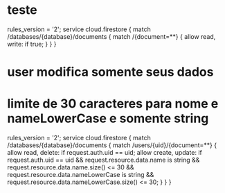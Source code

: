# teste
rules_version = '2';
service cloud.firestore {
  match /databases/{database}/documents {
    match /{document=**} {
      allow read, write: if true;
    }
  }
}

# user modifica somente seus dados
# limite de 30 caracteres para nome e nameLowerCase e somente string
rules_version = '2';
service cloud.firestore {
  match /databases/{database}/documents {
    match /users/{uid}/{document=**} {
      allow read, delete: if request.auth.uid == uid;
      allow create, update: if request.auth.uid == uid
      	&& request.resource.data.name is string
        && request.resource.data.name.size() <= 30
        && request.resource.data.nameLowerCase is string
        && request.resource.data.nameLowerCase.size() <= 30;
    }
  }
}